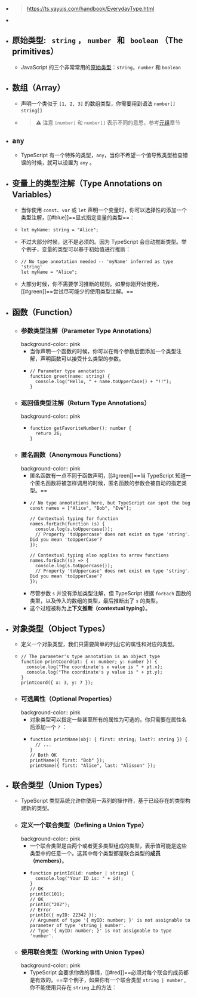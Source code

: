 - > https://ts.yayujs.com/handbook/EverydayType.html
-
- ## 原始类型:   `string` ， `number`   和   `boolean` （The primitives）
	- JavaScript 的三个非常常用的[原始类型](https://developer.mozilla.org/en-US/docs/Glossary/Primitive)：`string`，`number` 和 `boolean`
- ## 数组（Array）
	- 声明一个类似于 `[1, 2, 3]` 的数组类型，你需要用到语法 `number[]` `string[]`
	- > ⚠️ 注意
	  > `[number]` 和 `number[]` 表示不同的意思，参考[元组](https://www.typescriptlang.org/docs/handbook/2/objects.html#tuple-types)章节
- ## `any`
	- TypeScript 有一个特殊的类型，`any`，当你不希望一个值导致类型检查错误的时候，就可以设置为 `any` 。
- ## 变量上的类型注解（Type Annotations on Variables）
	- 当你使用 `const`、`var` 或 `let` 声明一个变量时，你可以选择性的添加一个类型注解，[[#blue]]==显式指定变量的类型==：
	- ```
	  let myName: string = "Alice";
	  ```
	- 不过大部分时候，这不是必须的。因为 TypeScript 会自动推断类型。举个例子，变量的类型可以基于初始值进行推断：
	- ```
	  // No type annotation needed -- 'myName' inferred as type 'string'
	  let myName = "Alice";
	  ```
	- 大部分时候，你不需要学习推断的规则。如果你刚开始使用，[[#green]]==尝试尽可能少的使用类型注解。==
- ## 函数（Function）
	- ### 参数类型注解（Parameter Type Annotations）
	  background-color:: pink
		- 当你声明一个函数的时候，你可以在每个参数后面添加一个类型注解，声明函数可以接受什么类型的参数。
		- ```
		  // Parameter type annotation
		  function greet(name: string) {
		    console.log("Hello, " + name.toUpperCase() + "!!");
		  }
		  ```
	- ### 返回值类型注解（Return Type Annotations）
	  background-color:: pink
		- ```
		  function getFavoriteNumber(): number {
		    return 26;
		  }
		  ```
	- ### 匿名函数（Anonymous Functions）
	  background-color:: pink
		- 匿名函数有一点不同于函数声明，[[#green]]==当 TypeScript 知道一个匿名函数将被怎样调用的时候，匿名函数的参数会被自动的指定类型。==
		- ```
		  // No type annotations here, but TypeScript can spot the bug
		  const names = ["Alice", "Bob", "Eve"];
		   
		  // Contextual typing for function
		  names.forEach(function (s) {
		    console.log(s.toUppercase());
		    // Property 'toUppercase' does not exist on type 'string'. Did you mean 'toUpperCase'?
		  });
		   
		  // Contextual typing also applies to arrow functions
		  names.forEach((s) => {
		    console.log(s.toUppercase());
		    // Property 'toUppercase' does not exist on type 'string'. Did you mean 'toUpperCase'?
		  });
		  ```
		- 尽管参数 `s` 并没有添加类型注解，但 TypeScript 根据 `forEach` 函数的类型，以及传入的数组的类型，最后推断出了 `s` 的类型。
		- 这个过程被称为**上下文推断（contextual typing）**。
- ## 对象类型（Object Types）
	- 定义一个对象类型，我们只需要简单的列出它的属性和对应的类型。
	- ```
	  // The parameter's type annotation is an object type
	  function printCoord(pt: { x: number; y: number }) {
	    console.log("The coordinate's x value is " + pt.x);
	    console.log("The coordinate's y value is " + pt.y);
	  }
	  printCoord({ x: 3, y: 7 });
	  ```
	- ### 可选属性（Optional Properties）
	  background-color:: pink
		- 对象类型可以指定一些甚至所有的属性为可选的，你只需要在属性名后添加一个 `?` ：
		- ```
		  function printName(obj: { first: string; last?: string }) {
		    // ...
		  }
		  // Both OK
		  printName({ first: "Bob" });
		  printName({ first: "Alice", last: "Alisson" });
		  ```
- ## 联合类型（Union Types）
	- TypeScript 类型系统允许你使用一系列的操作符，基于已经存在的类型构建新的类型。
	- ### 定义一个联合类型（Defining a Union Type）
	  background-color:: pink
		- 一个联合类型是由两个或者更多类型组成的类型，表示值可能是这些类型中的任意一个。这其中每个类型都是联合类型的**成员（members）**。
		- ```
		  function printId(id: number | string) {
		    console.log("Your ID is: " + id);
		  }
		  // OK
		  printId(101);
		  // OK
		  printId("202");
		  // Error
		  printId({ myID: 22342 });
		  // Argument of type '{ myID: number; }' is not assignable to parameter of type 'string | number'.
		  // Type '{ myID: number; }' is not assignable to type 'number'.
		  ```
	- ### 使用联合类型（Working with Union Types）
	  background-color:: pink
		- TypeScript 会要求你做的事情，[[#red]]==必须对每个联合的成员都是有效的。==举个例子，如果你有一个联合类型 `string | number` , 你不能使用只存在 `string` 上的方法：